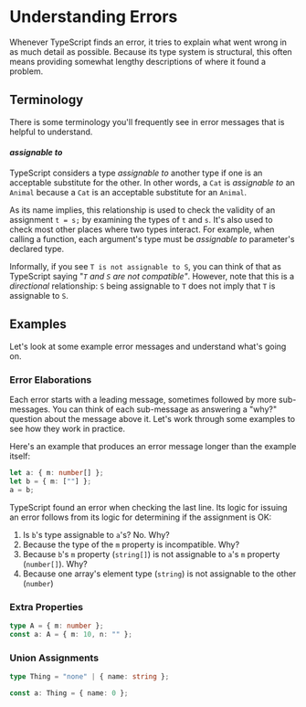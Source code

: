 
# Understanding Errors

Whenever TypeScript finds an error, it tries to explain what went wrong in as much detail as possible.
Because its type system is structural, this often means providing somewhat lengthy descriptions of where it found a problem.

## Terminology

There is some terminology you'll frequently see in error messages that is helpful to understand.

#### *assignable to*

TypeScript considers a type *assignable to* another type if one is an acceptable substitute for the other.
In other words, a `Cat` is *assignable to* an `Animal` because a `Cat` is an acceptable substitute for an `Animal`.

As its name implies, this relationship is used to check the validity of an assignment `t = s;` by examining the types of `t` and `s`.
It's also used to check most other places where two types interact.
For example, when calling a function, each argument's type must be *assignable to* parameter's declared type.

Informally, if you see `T is not assignable to S`, you can think of that as TypeScript saying "*`T` and `S` are not compatible"*.
However, note that this is a *directional* relationship: `S` being assignable to `T` does not imply that `T` is assignable to `S`.

## Examples

Let's look at some example error messages and understand what's going on.

### Error Elaborations

Each error starts with a leading message, sometimes followed by more sub-messages.
You can think of each sub-message as answering a "why?" question about the message above it.
Let's work through some examples to see how they work in practice.

Here's an example that produces an error message longer than the example itself:

```ts
let a: { m: number[] };
let b = { m: [""] };
a = b;
```

TypeScript found an error when checking the last line.
Its logic for issuing an error follows from its logic for determining if the assignment is OK:

1. Is `b`'s type assignable to `a`'s? No. Why?
2. Because the type of the `m` property is incompatible. Why?
3. Because `b`'s `m` property (`string[]`) is not assignable to `a`'s `m` property (`number[]`). Why?
4. Because one array's element type (`string`) is not assignable to the other (`number`)

### Extra Properties

```ts
type A = { m: number };
const a: A = { m: 10, n: "" };
```


### Union Assignments

```ts
type Thing = "none" | { name: string };

const a: Thing = { name: 0 };
```

